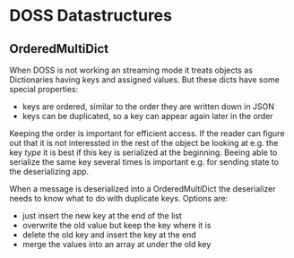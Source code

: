 # DOSS Datastructures

## OrderedMultiDict
When DOSS is not working an streaming mode it treats objects as Dictionaries having keys and assigned values.
But these dicts have some special properties:
- keys are ordered, similar to the order they are written down in JSON
- keys can be duplicated, so a key can appear again later in the order

Keeping the order is important for efficient access. If the reader can figure out that it is not interessted in the rest of the object be looking at e.g. the key *type* it is best if this key is serialized at the beginning.
Beeing able to serialize the same key several times is important e.g. for sending state to the deserializing app.

When a message is deserialized into a OrderedMultiDict the deserializer needs to know what to do with duplicate keys. Options are:
- just insert the new key at the end of the list
- overwrite the old value but keep the key where it is
- delete the old key and insert the key at the end
- merge the values into an array at under the old key

